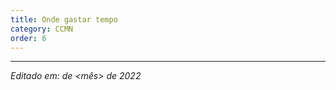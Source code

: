 ```yaml
---
title: Onde gastar tempo
category: CCMN
order: 6
---
```


<TEXTO>

---

*Editado em: <dia> de <mês> de 2022*
